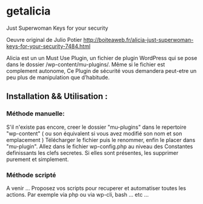 # getalicia
Just Superwoman Keys for your security

Oeuvre original de Julio Potier
http://boiteaweb.fr/alicia-just-superwoman-keys-for-your-security-7484.html

Alicia est un un Must Use Plugin, un fichier de plugin WordPress qui se pose dans le dossier /wp-content/mu-plugins/. 
Même si le fichier est complement autonome, Ce Plugin de sécurité vous demandera peut-etre un peu plus de manipulation que d’habitude.

## Installation && Utilisation :
### Méthode manuelle:
S'il n'existe pas encore, creer le dossier "mu-plugins" dans le repertoire "wp-content" 
( ou son équivalent si vous avez modifié son nom et son emplacement )
Télécharger le fichier puis le renommer, enfin le placer dans "mu-plugin".
Allez dans le fichier wp-config.php au niveau des Constantes definissants les clefs secretes.
Si elles sont présentes, les supprimer purement et simplement. 

### Méthode scripté
A venir …
Proposez vos scripts pour recuperer et automatiser toutes les actions.
Par exemple via php ou via wp-cli, bash … etc …
